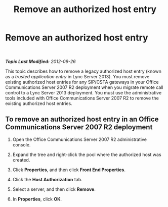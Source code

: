 ﻿---
title: Remove an authorized host entry
TOCTitle: Remove an authorized host entry
ms:assetid: 56a04140-347e-4eef-bede-0e858534f71e
ms:mtpsurl: https://technet.microsoft.com/en-us/library/JJ204902(v=OCS.15)
ms:contentKeyID: 48184177
ms.date: 07/23/2014
mtps_version: v=OCS.15
---

<div data-xmlns="http://www.w3.org/1999/xhtml">

<div class="topic" data-xmlns="http://www.w3.org/1999/xhtml" data-msxsl="urn:schemas-microsoft-com:xslt" data-cs="http://msdn.microsoft.com/en-us/">

<div data-asp="http://msdn2.microsoft.com/asp">

# Remove an authorized host entry

</div>

<div id="mainSection">

<div id="mainBody">

<span> </span>

_**Topic Last Modified:** 2012-09-26_

This topic describes how to remove a legacy authorized host entry (known as a *trusted application entry* in Lync Server 2013). You must remove existing authorized host entries for any SIP/CSTA gateways in your Office Communications Server 2007 R2 deployment when you migrate remote call control to a Lync Server 2013 deployment. You must use the administrative tools included with Office Communications Server 2007 R2 to remove the existing authorized host entries.

<div>

## To remove an authorized host entry in an Office Communications Server 2007 R2 deployment

1.  Open the Office Communications Server 2007 R2 administrative console.

2.  Expand the tree and right-click the pool where the authorized host was created.

3.  Click **Properties**, and then click **Front End Properties**.

4.  Click the **Host Authorization** tab.

5.  Select a server, and then click **Remove**.

6.  In **Properties**, click **OK**.

</div>

</div>

<span> </span>

</div>

</div>

</div>

